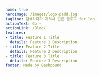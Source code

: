 ```yaml
---
home: true
heroImage: /images/logo-padd.jpg
tagline: 검색하다가 지쳐서 만든 블로그 for log
actionText: Go →
actionLink: /Blog/
features:
- title: Feature 1 Title
  details: Feature 1 Description
- title: Feature 2 Title
  details: Feature 2 Description
- title: Feature 3 Title
  details: Feature 3 Description
footer: Made by Bashpound
---
```

